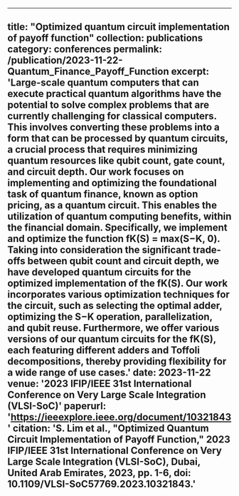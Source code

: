 ------
title: "Optimized quantum circuit implementation of payoff function"
collection: publications
category: conferences
permalink: /publication/2023-11-22-Quantum_Finance_Payoff_Function
excerpt: 'Large-scale quantum computers that can execute practical quantum algorithms have the potential to solve complex problems that are currently challenging for classical computers. This involves converting these problems into a form that can be processed by quantum circuits, a crucial process that requires minimizing quantum resources like qubit count, gate count, and circuit depth. Our work focuses on implementing and optimizing the foundational task of quantum finance, known as option pricing, as a quantum circuit. This enables the utilization of quantum computing benefits, within the financial domain. Specifically, we implement and optimize the function fK(S) = max(S−K, 0). Taking into consideration the significant trade-offs between qubit count and circuit depth, we have developed quantum circuits for the optimized implementation of the fK(S). Our work incorporates various optimization techniques for the circuit, such as selecting the optimal adder, optimizing the S−K operation, parallelization, and qubit reuse. Furthermore, we offer various versions of our quantum circuits for the fK(S), each featuring different adders and Toffoli decompositions, thereby providing flexibility for a wide range of use cases.'
date: 2023-11-22
venue: '2023 IFIP/IEEE 31st International Conference on Very Large Scale Integration (VLSI-SoC)'
paperurl: 'https://ieeexplore.ieee.org/document/10321843'
citation: 'S. Lim et al., "Optimized Quantum Circuit Implementation of Payoff Function," 2023 IFIP/IEEE 31st International Conference on Very Large Scale Integration (VLSI-SoC), Dubai, United Arab Emirates, 2023, pp. 1-6, doi: 10.1109/VLSI-SoC57769.2023.10321843.'
---
